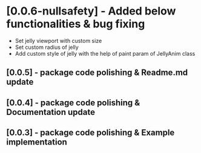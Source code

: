 # [0.0.6-nullsafety] - Added below functionalities & bug fixing
* Set jelly viewport with custom size
* Set custom radius of jelly
* Add custom style of jelly with the help of paint param of JellyAnim class

## [0.0.5] - package code polishing & Readme.md update

## [0.0.4] - package code polishing & Documentation update


## [0.0.3] - package code polishing & Example implementation
